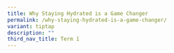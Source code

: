 ```yaml
---
title: Why Staying Hydrated is a Game Changer
permalink: /why-staying-hydrated-is-a-game-changer/
variant: tiptap
description: ""
third_nav_title: Term 1
---
```

